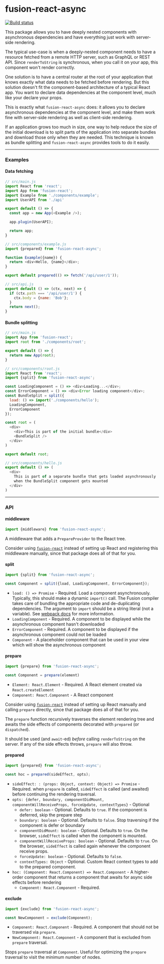 # fusion-react-async

[![Build status](https://badge.buildkite.com/7037953b28b5737bad5844360b3ceef38b3aab09b6fd31587d.svg?branch=master)](https://buildkite.com/uberopensource/fusion-react-async)

This package allows you to have deeply nested components with asynchronous dependencies and have everything just work with server-side rendering.

The typical use-case is when a deeply-nested component needs to have a resource fetched from a remote HTTP server, such as GraphQL or REST API. Since `renderToString` is synchronous, when you call it on your app, this component won't render correctly.

One solution is to have a central router at the root of your application that knows exactly what data needs to be fetched before rendering. But this solution doesn't fit the component-based architecture of a typical React app. You want to declare data dependencies at the component level, much like your declare your props.

This is exactly what `fusion-react-async` does: it allows you to declare asynchronous dependencies at the component level, and make them work fine with server-side rendering as well as client-side rendering.

If an application grows too much in size, one way to help reduce the size of the initial download is to split parts of the application into separate bundles and download those only when they are needed. This technique is known
as bundle splitting and `fusion-react-async` provides tools to do it easily.

---

### Examples

#### Data fetching

```js
// src/main.js
import React from 'react';
import App from 'fusion-react';
import Example from './components/example';
import UserAPI from './api'

export default () => {
  const app = new App(<Example />);

  app.plugin(UserAPI);

  return app;
}

// src/components/example.js
import {prepared} from 'fusion-react-async';

function Example({name}) {
  return <div>Hello, {name}</div>;
}

export default prepared(() => fetch('/api/user/1'));

// src/api.js
export default () => (ctx, next) => {
  if (ctx.path === '/api/user/1') {
    ctx.body = {name: 'Bob'};
  }
  return next();
}
```

#### Bundle splitting

```js
// src/main.js
import App from 'fusion-react';
import root from './components/root';

export default () => {
  return new App(root);
}

// src/components/root.js
import React from 'react';
import {split} from 'fusion-react-async';

const LoadingComponent = () => <div>Loading...</div>;
const ErrorComponent = () => <div>Error loading component</div>;
const BundleSplit = split({
  load: () => import('./components/hello');
  LoadingComponent,
  ErrorComponent
});

const root = (
  <div>
    <div>This is part of the initial bundle</div>
    <BundleSplit />
  </div>
)

export default root;

// src/components/hello.js
export default () => (
  <div>
    This is part of a separate bundle that gets loaded asynchronously
    when the BundleSplit component gets mounted
  </div>
)
```

---

### API

#### middleware

```js
import {middleware} from 'fusion-react-async';
```

A middleware that adds a `PrepareProvider` to the React tree.

Consider using [`fusion-react`](https://github.com/fusionjs/fusion-react) instead of setting up React and registering this middleware manually, since that package does all of that for you.

#### split

```js
import {split} from 'fusion-react-async';

const Component = split({load, LoadingComponent, ErrorComponent});
```

- `load: () => Promise` - Required. Load a component asynchronously. Typically, this should make a dynamic `import()` call.
  The Fusion compiler takes care of bundling the appropriate code and de-duplicating dependencies. The argument to `import` should be a string literal (not a variable). See [webpack docs](https://webpack.js.org/api/module-methods/#import-) for more information.
- `LoadingComponent` - Required. A component to be displayed while the asynchronous component hasn't downloaded
- `ErrorComponent` - Required. A component to be displayed if the asynchronous component could not be loaded
- `Component` - A placeholder component that can be used in your view which will show the asynchronous component

#### prepare

```js
import {prepare} from 'fusion-react-async';

const Component = prepare(element)
```

- `Element: React.Element` - Required. A React element created via `React.createElement`
- `Component: React.Component` - A React component

Consider using [`fusion-react`](https://github.com/fusionjs/fusion-react) instead of setting up React manually and calling `prepare` directly, since that package does all of that for you.

The `prepare` function recursively traverses the element rendering tree and awaits the side effects of components decorated with `prepared` (or `dispatched`).

It should be used (and `await`-ed) *before* calling `renderToString` on the server. If any of the side effects throws, `prepare` will also throw.

#### prepared

```js
import {prepared} from 'fusion-react-async';

const hoc = prepared(sideEffect, opts);
```

- `sideEffect: : (props: Object, context: Object) => Promise` - Required. when `prepare` is called, `sideEffect` is called (and awaited) before continuing the rendering traversal.
- `opts: {defer, boundary, componentDidMount, componentWillReceiveProps, forceUpdate, contextTypes}` - Optional
  - `defer: boolean` - Optional. Defaults to `true`. If the component is deferred, skip the prepare step
  - `boundary: boolean` - Optional. Defaults to `false`. Stop traversing if the component is defer or boundary
  - `componentDidMount: boolean` - Optional. Defaults to `true`. On the browser, `sideEffect` is called when the component is mounted.
  - `componentWillReceiveProps: boolean` - Optional. Defaults to `true`. On the browser, `sideEffect` is called again whenever the component receive props.
  - `forceUpdate: boolean` - Optional. Defaults to `false`.
  - `contextTypes: Object` - Optional. Custom React context types to add to the prepared component.
- `hoc: (Component: React.Component) => React.Component` - A higher-order component that returns a component that awaits for async side effects before rendering
  - `Component: React.Component` - Required.

#### exclude

```js
import {exclude} from 'fusion-react-async';

const NewComponent = exclude(Component);
```

- `Component: React.Component` - Required. A component that should not be traversed via `prepare`.
- `NewComponent: React.Component` - A component that is excluded from `prepare` traversal.

Stops `prepare` traversal at `Component`. Useful for optimizing the `prepare` traversal to visit the minimum number of nodes.
